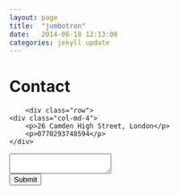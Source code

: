 ```yaml
---
layout: page
title:  "jumbotron"
date:   2014-06-18 12:13:00
categories: jekyll update
---
```


<div class="jumbotron">
        <h1>Contact</h1>
        
        <div class="row">
 	<div class="col-md-4">
 		<p>26 Camden High Street, London</p>
		<p>0770293748594</p>
 	</div>
 </div>
 <div class="row">
 	<div class="col-md-4">
		<textarea class="form-control" rows="2"></textarea>
 	</div>
 	<div

<div class="row">
 	<div class="col-md-4">
 		<input class="btn btn-primary" type="submit" value="Submit">
 	</div>

</div>
      </div>
